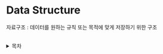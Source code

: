 # Data Structure
자료구조 : 데이터를 원하는 규칙 또는 목적에 맞게 저장하기 위한 구조
<br><br>
<details>
  <summary>목차</summary>
  
- [](#)
- [](#)
- [](#)
- [](#)
  
</details>

